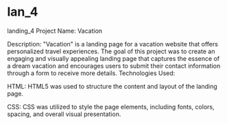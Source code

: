 # lan_4
landing_4
Project Name: Vacation

Description: "Vacation" is a landing page for a vacation website that offers personalized travel experiences. The goal of this project was to create an engaging and visually appealing landing page that captures the essence of a dream vacation and encourages users to submit their contact information through a form to receive more details. Technologies Used:

HTML: HTML5 was used to structure the content and layout of the landing page.

CSS: CSS was utilized to style the page elements, including fonts, colors, spacing, and overall visual presentation.
